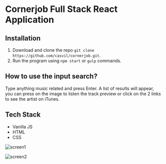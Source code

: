 # Cornerjob Full Stack React Application

## Installation
1. Download and clone the repo `git clone https://github.com/casvil/cornerjob.git`.
2. Run the program using `npm start` or `gulp` commands.

## How to use the input search?
Type anything music related and press Enter.
A list of results will appear, you can press on the image to listen the track preview or click on the 2 links to see the artist on iTunes.

## Tech Stack
- Vanilla JS
- HTML
- CSS



![screen1](https://user-images.githubusercontent.com/1532640/28425569-f80780d6-6d70-11e7-9c4c-420762dc61e2.png)


![screen2](https://user-images.githubusercontent.com/1532640/28425570-f812fa92-6d70-11e7-8e49-f143649f2b1f.png)
